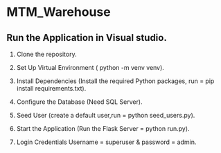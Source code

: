 # MTM_Warehouse

## Run the Application in Visual studio.

1. Clone the repository.

2. Set Up Virtual Environment ( python -m venv venv).

3. Install Dependencies (Install the required Python packages, run = pip install requirements.txt).

4. Configure the Database (Need SQL Server).

5. Seed User (create a default user,run = python seed_users.py).

6. Start the Application (Run the Flask Server = python run.py).

7. Login Credentials Username = superuser & password = admin.
